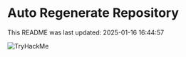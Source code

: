 # Auto Regenerate Repository

This README was last updated: 2025-01-16 16:44:57

 ![TryHackMe](https://tryhackme.com/badge/533634)